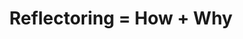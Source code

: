 ---
title: Reflectoring = How + Why
description: "Tutorials on Spring Boot and Java, thoughts about the Software Craft, 
              and relevant book reviews. <strong>Because it's just as important to understand the 
              Why as it is to understand the How</strong>. Have fun!"
layout: category
pagination:
  enabled: true
header:
  enabled: true
---